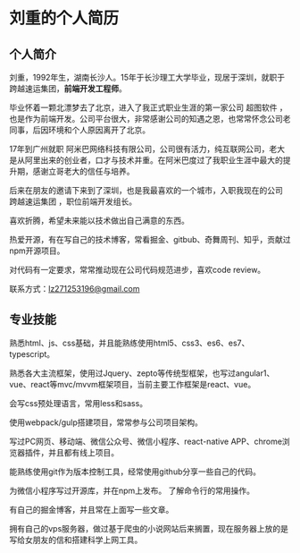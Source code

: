 # 刘重的个人简历

## 个人简介

刘重，1992年生，湖南长沙人。15年于长沙理工大学毕业，现居于深圳，就职于跨越速运集团，<b>前端开发工程师</b>。

毕业怀着一颗北漂梦去了北京，进入了我正式职业生涯的第一家公司 超图软件 ，也是作为前端开发。公司平台很大，非常感谢公司的知遇之恩，也常常怀念公司老同事，后因环境和个人原因离开了北京。

17年到广州就职 阿米巴网络科技有限公司，公司很有活力，纯互联网公司，老大是从阿里出来的创业者，口才与技术并重。在阿米巴度过了我职业生涯中最大的提升期，感谢立哥老大的信任与培养。

后来在朋友的邀请下来到了深圳，也是我最喜欢的一个城市，入职我现在的公司 跨越速运集团 ，职位前端开发组长。

喜欢折腾，希望未来能以技术做出自己满意的东西。

热爱开源，有在写自己的技术博客，常看掘金、gitbub、奇舞周刊、知乎，贡献过npm开源项目。

对代码有一定要求，常常推动现在公司代码规范进步，喜欢code review。

联系方式：lz271253196@gmail.com

## 专业技能

熟悉html、js、css基础，并且能熟练使用html5、css3、es6、es7、typescript。

熟悉各大主流框架，使用过Jquery、zepto等传统型框架，也写过angular1、vue、react等mvc/mvvm框架项目，当前主要工作框架是react、vue。

会写css预处理语言，常用less和sass。

使用webpack/gulp搭建项目，常常参与公司项目架构。

写过PC网页、移动端、微信公众号、微信小程序、react-native APP、chrome浏览器插件，并且都有线上项目。

能熟练使用git作为版本控制工具，经常使用github分享一些自己的代码。

为微信小程序写过开源库，并在npm上发布。 了解命令行的常用操作。

有自己的掘金博客，并且常在上面写一些文章。

拥有自己的vps服务器，做过基于爬虫的小说网站后来搁置，现在服务器上放的是写给女朋友的信和搭建科学上网工具。
